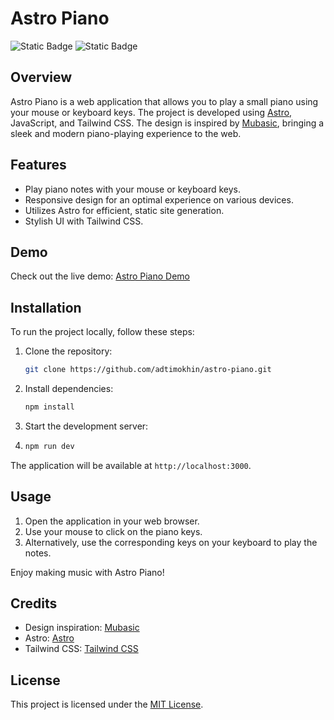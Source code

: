 # Astro Piano
![Static Badge](https://img.shields.io/badge/status-deployed-brightgreen)
![Static Badge](https://img.shields.io/badge/License-MIT-blue)


## Overview

Astro Piano is a web application that allows you to play a small piano using your mouse or keyboard keys. The project is developed using [Astro](https://astro.build/), JavaScript, and Tailwind CSS. The design is inspired by [Mubasic](https://mubasic-test.webflow.io/), bringing a sleek and modern piano-playing experience to the web.

## Features

- Play piano notes with your mouse or keyboard keys.
- Responsive design for an optimal experience on various devices.
- Utilizes Astro for efficient, static site generation.
- Stylish UI with Tailwind CSS.

## Demo

Check out the live demo: [Astro Piano Demo](https://adtimokhin.github.io/mubasic-clone/)

## Installation

To run the project locally, follow these steps:

1. Clone the repository:

   ```bash
   git clone https://github.com/adtimokhin/astro-piano.git
   ```
2. Install dependencies:
   
   ```bash
   npm install
   ```
3. Start the development server:
4. 
   ```bash
   npm run dev
   ```

The application will be available at `http://localhost:3000`.

## Usage

1. Open the application in your web browser.
2. Use your mouse to click on the piano keys.
3. Alternatively, use the corresponding keys on your keyboard to play the notes.

Enjoy making music with Astro Piano!

## Credits
* Design inspiration: [Mubasic](https://mubasic-test.webflow.io/)
* Astro: [Astro](https://astro.build/)
* Tailwind CSS: [Tailwind CSS](https://tailwindcss.com/)

## License

This project is licensed under the [MIT License](https://opensource.org/license/mit/).



